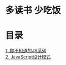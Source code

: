 # 多读书 少吃饭


# 目录

[1. 你不知道的JS系列]('./你不知道的JS系列/README.mdown')</br>
[2. JavaScript设计模式]('./JavaScript设计模式/README.md')</br>